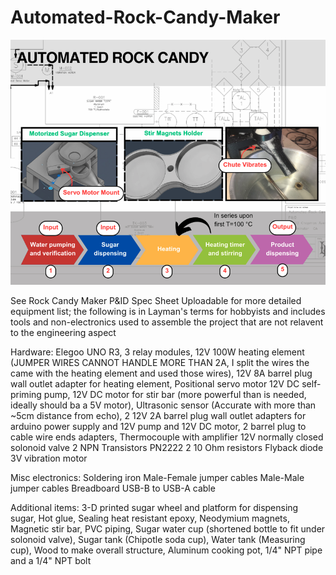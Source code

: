 # Automated-Rock-Candy-Maker

![image alt](https://github.com/DylanSlayton/Automated-Rock-Candy-Maker/blob/main/Automated%20Rock%20Candy%20Poster.png?raw=true)


See Rock Candy Maker P&ID Spec Sheet Uploadable for more detailed equipment list; the following is in Layman's terms for hobbyists and includes tools and non-electronics used to assemble the project that are not relavent to the engineering aspect


Hardware: Elegoo UNO R3, 3 relay modules, 12V 100W heating element (JUMPER WIRES CANNOT HANDLE MORE THAN 2A, I split the wires the came with the heating element and used those wires), 12V 8A barrel plug wall outlet adapter for heating element, Positional servo motor 12V DC self-priming pump, 12V DC motor for stir bar (more powerful than is needed, ideally should ba a 5V motor), Ultrasonic sensor (Accurate with more than ~5cm distance from echo), 2 12V 2A barrel plug wall outlet adapters for arduino power supply and 12V pump and 12V DC motor, 2 barrel plug to cable wire ends adapters, Thermocouple with amplifier 12V normally closed solonoid valve 2 NPN Transistors PN2222 2 10 Ohm resistors Flyback diode 3V vibration motor

Misc electronics: Soldering iron Male-Female jumper cables Male-Male jumper cables Breadboard USB-B to USB-A cable

Additional items: 3-D printed sugar wheel and platform for dispensing sugar, Hot glue, Sealing heat resistant epoxy, Neodymium magnets, Magnetic stir bar, PVC piping, Sugar water cup (shortened bottle to fit under solonoid valve), Sugar tank (Chipotle soda cup), Water tank (Measuring cup), Wood to make overall structure, Aluminum cooking pot, 1/4" NPT pipe and a 1/4" NPT bolt
